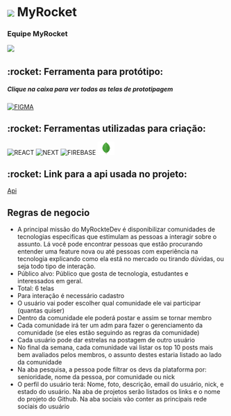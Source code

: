 <html>
  <div>
    <h1> <img align="center" src="https://i.imgur.com/MlnoYEA.png" width="60px"/> MyRocket</h1>
  </div>
  
   <div align="left">
     <h3>Equipe MyRocket</h3>
      <a href="https://github.com/davi-souza2001/MyRocketdev/graphs/contributors">
      <img src="https://contrib.rocks/image?repo=davi-souza2001/MyRocket" />
      </a>
  </div>
    
  <h2>:rocket: Ferramenta para protótipo:</h2>
  <div>
    <h5>Clique na caixa para ver todas as telas de prototipagem</h5>
    <a href="https://www.figma.com/file/7Yu9sXJbwDAjKspu9cAsRa/MyRocket?node-id=0%3A1"><img alt="FIGMA" width="120" src="https://img.shields.io/badge/figma-F24E1E?style=for-the-badge&logo=figma&logoColor=black"/></a>
  </div>
  
  
  <h2>:rocket: Ferramentas utilizadas para criação:</h2>
  <div>
    <img alt="REACT" width="120" src="https://img.shields.io/badge/react-61DAFB?style=for-the-badge&logo=react&logoColor=black"/>
    <img alt="NEXT" width="105" src="https://img.shields.io/badge/next-000?style=for-the-badge&logo=next.js&logoColor=white"/>
    <img alt="FIREBASE" width="135" src="https://img.shields.io/badge/firebase-FFCA28?style=for-the-badge&logo=firebase&logoColor=black"/>
    <img alt="MONGO" height="30" width="40" src="https://raw.githubusercontent.com/devicons/devicon/master/icons/mongodb/mongodb-original.svg"> 
  </div>
  <h2>:rocket: Link para a api usada no projeto:</h2>
  <div>
    <a href="https://github.com/davi-souza2001/apiMyRocket">
        Api
    </a>
  </div>
</html>

##


## Regras de negocio

- A principal missão do MyRockteDev é disponibilizar comunidades de tecnologias especificas que estimulam as pessoas a interagir sobre o assunto. Lá você pode encontrar pessoas que estão procurando entender uma feature nova ou até pessoas com experiência na tecnologia explicando como ela está no mercado ou tirando dúvidas, ou seja todo tipo de interação.
- Público alvo: Público que gosta de tecnologia, estudantes e interessados em geral.
- Total: 6 telas
- Para interação é necessário cadastro
- O usuário vai poder escolher qual comunidade ele vai participar (quantas quiser)
- Dentro da comunidade ele poderá postar e assim se tornar membro
- Cada comunidade irá ter um adm para fazer o gerenciamento da comunidade (se eles estão seguindo as regras da comunidade)
- Cada usuário pode dar estrelas na postagem de outro usuário
- No final da semana, cada comunidade vai listar os top 10 posts mais bem avaliados pelos membros, o assunto destes estaria listado ao lado da comunidade
- Na aba pesquisa, a pessoa pode filtrar os devs da plataforma por: senioridade, nome da pessoa, por comunidade ou nick
- O perfil do usuário terá: Nome, foto, descrição, email do usuário, nick, e estado do usuário. Na aba de projetos serão listados os links e o nome do projeto do Github. Na aba sociais vão conter as principais rede sociais do usuário

<!-- asdfasd -->